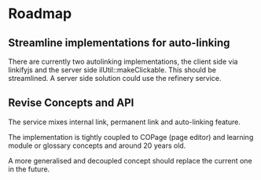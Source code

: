 # Roadmap

## Streamline implementations for auto-linking

There are currently two autolinking implementations, the client side via linkifyjs and the server side ilUtil::makeClickable. This should be streamlined. A server side solution could use the refinery service.

## Revise Concepts and API

The service mixes internal link, permanent link and auto-linking feature.

The implementation is tightly coupled to COPage (page editor) and learning module or glossary concepts and around 20 years old.

A more generalised and decoupled concept should replace the current one in the future.

